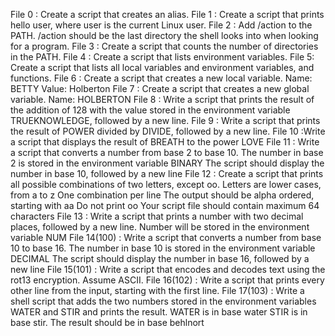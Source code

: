File 0 : Create a script that creates an alias.
File 1 : Create a script that prints hello user, where user is the current Linux user.
File 2 : Add /action to the PATH. /action should be the last directory the shell looks into when looking for a program.
File 3 : Create a script that counts the number of directories in the PATH.
File 4 : Create a script that lists environment variables.
File 5: Create a script that lists all local variables and environment variables, and functions.
File 6 : Create a script that creates a new local variable.
           Name: BETTY
           Value: Holberton
File 7 : Create a script that creates a new global variable.
           Name: HOLBERTON
File 8 : Write a script that prints the result of the addition of 128 with the value stored in the environment variable TRUEKNOWLEDGE, followed by a new line.
File 9 : Write a script that prints the result of POWER divided by DIVIDE, followed by a new line.
File 10 :Write a script that displays the result of BREATH to the power LOVE
File 11 : Write a script that converts a number from base 2 to base 10.
     The number in base 2 is stored in the environment variable BINARY
     The script should display the number in base 10, followed by a new line
File 12 : Create a script that prints all possible combinations of two letters, except oo.
     Letters are lower cases, from a to z
     One combination per line
     The output should be alpha ordered, starting with aa
     Do not print oo
     Your script file should contain maximum 64 characters
File 13 : Write a script that prints a number with two decimal places, followed by a new line. Number will be stored in the environment variable NUM
File 14(100) : Write a script that converts a number from base 10 to base 16.
     The number in base 10 is stored in the environment variable DECIMAL
     The script should display the number in base 16, followed by a new line
File 15(101) : Write a script that encodes and decodes text using the rot13 encryption. Assume ASCII.
File 16(102) : Write a script that prints every other line from the input, starting with the first line.
File 17(103) : Write a shell script that adds the two numbers stored in the environment variables WATER and STIR and prints the result.
     WATER is in base water
     STIR is in base stir.
     The result should be in base behlnort
